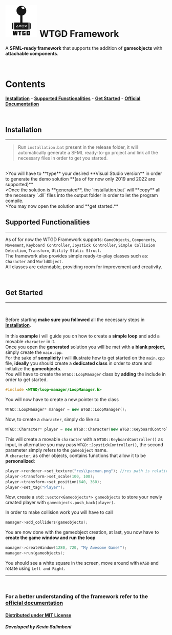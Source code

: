 # <img src="WTGDLogo.png" alt="drawing" width="100"/> **WTGD Framework**
 A **SFML-ready framework** that supports the addition of **gameobjects** with **attachable components**.

<br>

# **Contents**
[**Installation**](#installation) - [**Supported Functionalities**](#basic-functionalities) - [**Get Started**](#get-started)  - [**Official Documentation**](https://wtgd-framework.000webhostapp.com/)



<br>

## **Installation**
---
> Run `installation.bat` present in the release folder, it will automatically generate a SFML ready-to-go project and link all the necessary files in order to get you started.
<br>
>You will have to **type** your desired **Visual Studio version** in order to generate the demo solution **(as of for now only 2019 and 2022 are supported)**
<br>
>Once the solution is **generated**, the `installation.bat` will **copy** all the necessary `.dll` files into the output folder in order to let the program compile.
<br>
>You may now open the solution and **get started.**

<br>

## **Supported Functionalities**
---
As of for now the WTGD Framework supports:
`GameObjects`, `Components`, `Movement`, `Keyboard Controller`, `Joystick Controller`, `Simple Collision Detection`, `Transform`, `Utility Static Struct`.
<br>
The framework also provides simple ready-to-play classes such as: `Character` and `WorldObject`.
<br>
All classes are extendable, providing room for improvement and creativity.


<br>

## **Get Started**
---
<br>

Before starting **make sure you followed** all the necessary steps in [**Installation**](#installation).
<br>
<br>
In this **example** i will guide you on how to create a **simple loop** and add a movable `character` in it.
<br>
Once you open the **generated** solution you will be met with a **blank project**, simply create the `main.cpp`.
<br>
For the sake of **semplicity** i will illustrate how to get started on the `main.cpp` file, **ideally** you should create a **dedicated class** in order to store and initialize the **gameobjects**.
<br>
You will have to create the `WTGD::LoopManager` class by **adding** the include in order to get started.

```cpp
#include <WTGD/loop-manager/LoopManager.h>
```
You will now have to create a new pointer to the class
```cpp
WTGD::LoopManager* manager = new WTGD::LoopManager();
```
Now, to create a `character`, simply do like so
``` cpp
WTGD::Character* player = new WTGD::Character(new WTGD::KeyboardController(), "Player");
```
This will create a movable `character` with a `WTGD::KeyboardController()` as input, in alternative you may pass `WTGD::JoystickController()`, the second parameter simply refers to the `gameobject` name.
<br>
A `character`, as other objects, contains functions that allow it to be **personalized**:
``` cpp
player->renderer->set_texture("res\\pacman.png"); //res path is relative to project path in editor
player->transform->set_scale(100, 100);
player->transform->set_position(640, 360);
player->set_tag("Player");
```
Now, create a `std::vector<Gameobjects*> gameobjects` to store your newly created player with `gameobjects.push_back(player)`.

In order to make collision work you will have to call
```cpp
manager->add_colliders(gameobjects);
```
You are now done with the gameobject creation, at last, you now have to **create the game window and run the loop**
```cpp
manager->createWindow(1280, 720, "My Awesome Game!");
manager->run(gameobjects);
```
You should see a white square in the screen, move around with `WASD` and rotate using `Left and Right`.

---

<br>

### **For a better understanding of the framework refer to the [official documentation](https://wtgd-framework.000webhostapp.com/)**
#### [**Distributed under MIT License**](https://en.wikipedia.org/wiki/MIT_License)
##### Developed by Kevin Salimbeni